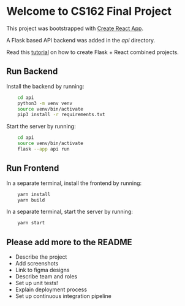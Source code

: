 # Welcome to CS162 Final Project

This project was bootstrapped with [Create React App](https://github.com/facebook/create-react-app).

A Flask based API backend was added in the *api* directory.

Read this [tutorial](https://blog.miguelgrinberg.com/post/how-to-create-a-react--flask-project) on how to create Flask + React combined projects.

## Run Backend

Install the backend by running:

```bash
    cd api
    python3 -m venv venv
    source venv/bin/activate
    pip3 install -r requirements.txt
```

Start the server by running:

```bash
    cd api
    source venv/bin/activate
    flask --app api run
```

## Run Frontend

In a separate terminal, install the frontend by running:

```bash
    yarn install
    yarn build
```

In a separate terminal, start the server by running:

```bash
    yarn start
```

## **Please add more to the README**

- Describe the project
- Add screenshots
- Link to figma designs
- Describe team and roles
- Set up unit tests!
- Explain deployment process
- Set up continuous integration pipeline
